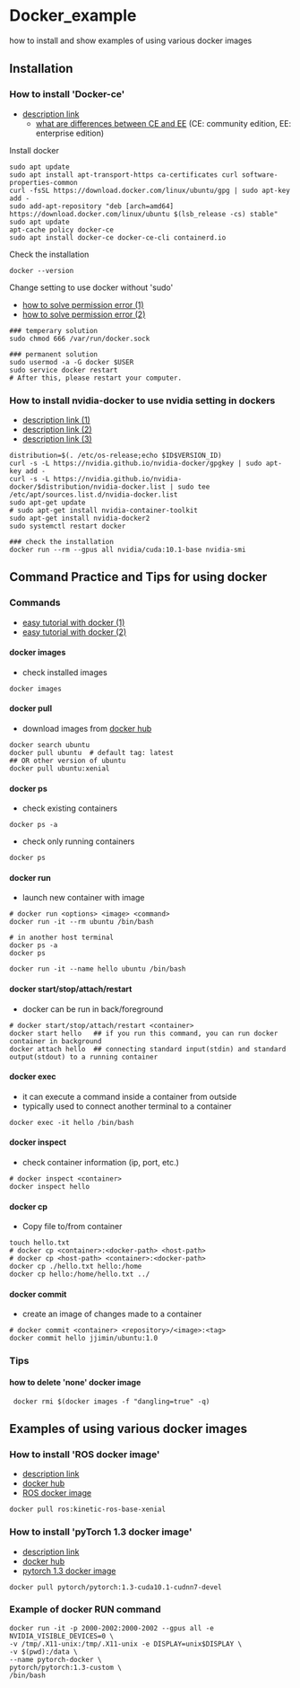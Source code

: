 # Docker_example
how to install and show examples of using various docker images

## Installation
### How to install 'Docker-ce'
* [description link](https://www.quantumdl.com/entry/PyTorchTensorflow%EB%A5%BC-%EC%9C%84%ED%95%9C-Docker-%EC%8B%9C%EC%9E%91%ED%95%98%EA%B8%B0)
   - [what are differences between CE and EE](https://nobase-dev.tistory.com/34) (CE: community edition, EE: enterprise edition)
 
 Install docker
 ```
 sudo apt update
 sudo apt install apt-transport-https ca-certificates curl software-properties-common
 curl -fsSL https://download.docker.com/linux/ubuntu/gpg | sudo apt-key add -
 sudo add-apt-repository "deb [arch=amd64] https://download.docker.com/linux/ubuntu $(lsb_release -cs) stable"
 sudo apt update
 apt-cache policy docker-ce
 sudo apt install docker-ce docker-ce-cli containerd.io 
 
 ```
 Check the installation
 ```
 docker --version
 ```
 
 Change setting to use docker without 'sudo'
 
 * [how to solve permission error (1)](http://www.kwangsiklee.com/2017/05/%ED%95%B4%EA%B2%B0%EB%B0%A9%EB%B2%95-solving-docker-permission-denied-while-trying-to-connect-to-the-docker-daemon-socket/)
* [how to solve permission error (2)](https://techoverflow.net/2017/03/01/solving-docker-permission-denied-while-trying-to-connect-to-the-docker-daemon-socket/)
 ```
 ### temperary solution
 sudo chmod 666 /var/run/docker.sock
 
 ### permanent solution
 sudo usermod -a -G docker $USER
 sudo service docker restart
 # After this, please restart your computer.
 ```
 
### How to install nvidia-docker to use nvidia setting in dockers
* [description link (1)](https://github.com/NVIDIA/nvidia-docker)
* [description link (2)](https://www.quantumdl.com/entry/PyTorchTensorflow%EB%A5%BC-%EC%9C%84%ED%95%9C-Docker-%EC%8B%9C%EC%9E%91%ED%95%98%EA%B8%B0)
* [description link (3)](https://docs.nvidia.com/datacenter/cloud-native/container-toolkit/install-guide.html#docker)
 ```
 distribution=$(. /etc/os-release;echo $ID$VERSION_ID)
 curl -s -L https://nvidia.github.io/nvidia-docker/gpgkey | sudo apt-key add -
 curl -s -L https://nvidia.github.io/nvidia-docker/$distribution/nvidia-docker.list | sudo tee /etc/apt/sources.list.d/nvidia-docker.list
 sudo apt-get update
 # sudo apt-get install nvidia-container-toolkit
 sudo apt-get install nvidia-docker2
 sudo systemctl restart docker
 
 ### check the installation
 docker run --rm --gpus all nvidia/cuda:10.1-base nvidia-smi
 ```

## Command Practice and Tips for using docker
### Commands
* [easy tutorial with docker (1)](https://tecadmin.net/install-docker-on-ubuntu/)
* [easy tutorial with docker (2)](http://pyrasis.com/Docker/Docker-HOWTO)
#### docker images
* check installed images
 ```
 docker images
 ```
#### docker pull
* download images from [docker hub](https://hub.docker.com/)
 ```
 docker search ubuntu
 docker pull ubuntu  # default tag: latest
 ## OR other version of ubuntu
 docker pull ubuntu:xenial
 ```
#### docker ps
* check existing containers
 ```
 docker ps -a
 ```
* check only running containers
 ```
 docker ps
 ```
#### docker run
* launch new container with image
 ```
 # docker run <options> <image> <command>
 docker run -it --rm ubuntu /bin/bash
 
 # in another host terminal
 docker ps -a
 docker ps
 
 docker run -it --name hello ubuntu /bin/bash
 ```
#### docker start/stop/attach/restart
* docker can be run in back/foreground
 ```
 # docker start/stop/attach/restart <container>
 docker start hello   ## if you run this command, you can run docker container in background
 docker attach hello  ## connecting standard input(stdin) and standard output(stdout) to a running container
 ```
#### docker exec
* it can execute a command inside a container from outside
* typically used to connect another terminal to a container
 ```
 docker exec -it hello /bin/bash
 ```
#### docker inspect
* check container information (ip, port, etc.)
 ```
 # docker inspect <container>
 docker inspect hello
 ```
#### docker cp
* Copy file to/from container
 ```
 touch hello.txt
 # docker cp <container>:<docker-path> <host-path>
 # docker cp <host-path> <container>:<docker-path>
 docker cp ./hello.txt hello:/home
 docker cp hello:/home/hello.txt ../
 ```
#### docker commit
* create an image of changes made to a container
 ```
 # docker commit <container> <repository>/<image>:<tag>
 docker commit hello jjimin/ubuntu:1.0
 ```
### Tips
#### how to delete 'none' docker image
```
 docker rmi $(docker images -f "dangling=true" -q)
 ```




## Examples of using various docker images

### How to install 'ROS docker image'
* [description link](http://wiki.ros.org/docker/Tutorials/Docker)
* [docker hub](https://hub.docker.com/)
* [ROS docker image](https://registry.hub.docker.com/_/ros/?tab=tags)
 ```
 docker pull ros:kinetic-ros-base-xenial
 ```
 
### How to install 'pyTorch 1.3 docker image'
* [description link](https://www.quantumdl.com/entry/PyTorchTensorflow%EB%A5%BC-%EC%9C%84%ED%95%9C-Docker-%EC%8B%9C%EC%9E%91%ED%95%98%EA%B8%B0)
* [docker hub](https://hub.docker.com/)
* [pytorch 1.3 docker image](https://hub.docker.com/r/pytorch/pytorch/tags?page=1&name=1.3)
 ```
 docker pull pytorch/pytorch:1.3-cuda10.1-cudnn7-devel
 ```
 
### Example of docker RUN command
 ```
 docker run -it -p 2000-2002:2000-2002 --gpus all -e NVIDIA_VISIBLE_DEVICES=0 \
 -v /tmp/.X11-unix:/tmp/.X11-unix -e DISPLAY=unix$DISPLAY \
 -v $(pwd):/data \
 --name pytorch-docker \
 pytorch/pytorch:1.3-custom \
 /bin/bash
 ```

